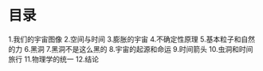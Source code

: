 # 目录
1.我们的宇宙图像
2.空间与时间
3.膨胀的宇宙
4.不确定性原理
5.基本粒子和自然的力
6.黑洞
7.黑洞不是这么黑的
8.宇宙的起源和命运
9.时间箭头
10.虫洞和时间旅行
11.物理学的统一
12.结论